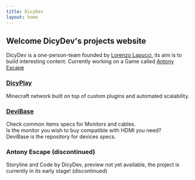 ```yaml
---
title: DicyDev
layout: home
---
```


## Welcome DicyDev's projects website

DicyDev is a one-person-team founded by [Lorenzo Lapucci](https://github.com/AlexDicy), its aim is to build interesting content.
Currently working on a Game called [Antony Escape](https://antonyescape.com)

### [DicyPlay](https://dicyplay.com)

Minecraft network built on top of custom plugins and automated scalability.

### [DeviBase](https://devibase.com/)

Check common items specs for Monitors and cables.<br>
Is the monitor you wish to buy compatible with HDMI you need?<br>
DeviBase is the repository for devices specs.

### Antony Escape (discontinued)

Storyline and Code by DicyDev, preview not yet available, the project is currently in its early stage! (discontinued)
